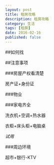 ```yaml
---
layout: post
title: 租房攻略
description: 租房攻略
category: 生活
tags: [租房]
date: 2016-02-16
published: false
---
```


##如何找

##注意事项

###房屋产权看清楚 

房产证+身份证

###物业

###家电齐全

洗衣机+空调+热水器

衣柜+床头柜+电脑桌

*试用*

###周边环境

超市+银行-KTV